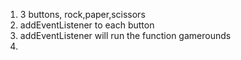1. 3 buttons, rock,paper,scissors
2. addEventListener to each button
3. addEventListener will run the function gamerounds
4. 